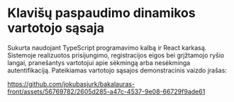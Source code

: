 # Klavišų paspaudimo dinamikos vartotojo sąsaja
Sukurta naudojant TypeScript programavimo kalbą ir React karkasą. Sistemoje realizuotos prisijungimo, registracijos eigos bei grįžtamojo ryšio langai, pranešantys vartotojui apie sėkmingą arba nesėkminga autentifikaciją.
Pateikiamas vartotojo sąsajos demonstracinis vaizdo įrašas:

https://github.com/jokubasjurk/bakalauras-front/assets/56769782/2605d285-a47c-4537-9e08-66729f9ade61

